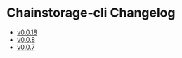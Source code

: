 # Chainstorage-cli Changelog

- [v0.0.18](changelogs/v0.0.18.md)
- [v0.0.8](changelogs/v0.0.8.md)
- [v0.0.7](changelogs/v0.0.7.md)